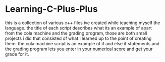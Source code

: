 # Learning-C-Plus-Plus
this is a collection of various c++ files ive created while teaching myself the language.
the title of each script describes what its an example of apart from the cola machine and the grading program, those are both small projects i did that consisted of what i learned up to the point of creating them.
the cola machine script is an example of if and else if statements and
the grading program lets you enter in your numerical score and get your grade for it.
